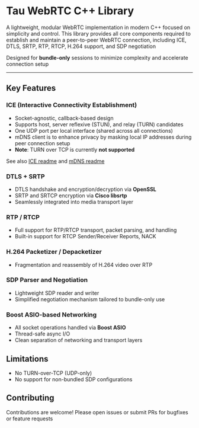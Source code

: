 # Tau WebRTC C++ Library

A lightweight, modular WebRTC implementation in modern C++ focused on simplicity and control. This library provides all core components required to establish and maintain a peer-to-peer WebRTC connection, including ICE, DTLS, SRTP, RTP, RTCP, H.264 support, and SDP negotiation

Designed for **bundle-only** sessions to minimize complexity and accelerate connection setup

---

## Key Features

### ICE (Interactive Connectivity Establishment)

* Socket-agnostic, callback-based design
* Supports host, server reflexive (STUN), and relay (TURN) candidates
* One UDP port per local interface (shared across all connections)
* mDNS client is to enhance privacy by masking local IP addresses during peer connection setup
* **Note**: TURN over TCP is currently **not supported**

See also [ICE readme](tau/ice/README.md) and [mDNS readme](tau/mdns/README.md)

### DTLS + SRTP

* DTLS handshake and encryption/decryption via **OpenSSL**
* SRTP and SRTCP encryption via **Cisco libsrtp**
* Seamlessly integrated into media transport layer

### RTP / RTCP

* Full support for RTP/RTCP transport, packet parsing, and handling
* Built-in support for RTCP Sender/Receiver Reports, NACK

### H.264 Packetizer / Depacketizer

* Fragmentation and reassembly of H.264 video over RTP

### SDP Parser and Negotiation

* Lightweight SDP reader and writer
* Simplified negotiation mechanism tailored to bundle-only use

### Boost ASIO-based Networking

* All socket operations handled via **Boost ASIO**
* Thread-safe async I/O
* Clean separation of networking and transport layers

## Limitations

* No TURN-over-TCP (UDP-only)
* No support for non-bundled SDP configurations

## Contributing

Contributions are welcome! Please open issues or submit PRs for bugfixes or feature requests
